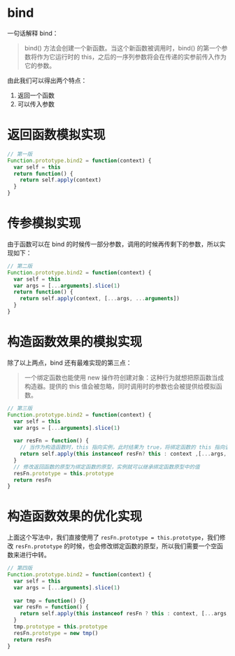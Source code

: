 # bind

一句话解释 bind：

>   bind() 方法会创建一个新函数。当这个新函数被调用时，bind() 的第一个参数将作为它运行时的 this，之后的一序列参数将会在传递的实参前传入作为它的参数。

由此我们可以得出两个特点：

1.  返回一个函数
2.  可以传入参数



# 返回函数模拟实现

```js
// 第一版
Function.prototype.bind2 = function(context) {
  var self = this
  return function() {
    return self.apply(context)
  }
}
```



# 传参模拟实现

由于函数可以在 bind 的时候传一部分参数，调用的时候再传剩下的参数，所以实现如下：

```js
// 第二版
Function.prototype.bind2 = function(context) {
  var self = this
  var args = [...arguments].slice(1)
  return function() {
    return self.apply(context, [...args, ...arguments])
  }
}
```



# 构造函数效果的模拟实现

除了以上两点，bind 还有最难实现的第三点：

>   一个绑定函数也能使用 new 操作符创建对象：这种行为就想把原函数当成构造器。提供的 this 值会被忽略，同时调用时的参数也会被提供给模拟函数。

```js
// 第三版
Function.prototype.bind2 = function(context) {
  var self = this
  var args = [...arguments].slice(1)
  
  var resFn = function() {
    // 当作为构造函数时，this 指向实例，此时结果为 true，将绑定函数的 this 指向该实例，可以让实力获得来自绑定函数的值
    return self.apply(this instanceof resFn? this : context ,[...args, ...arguments])
  }
  // 修改返回函数的原型为绑定函数的原型，实例就可以继承绑定函数原型中的值
  resFn.prototype = this.prototype
  return resFn
}
```



# 构造函数效果的优化实现

上面这个写法中，我们直接使用了 `resFn.prototype = this.prototype`，我们修改 `resFn.prototype` 的时候，也会修改绑定函数的原型，所以我们需要一个空函数来进行中转。

```js
// 第四版
Function.prototype.bind2 = function(context) {
  var self = this
  var args = [...arguments].slice(1)
  
  var tmp = function() {}
  var resFn = function() {
    return self.apply(this instanceof resFn ? this : context, [...args, ...arguments])
  }
  tmp.prototype = this.prototype
  resFn.prototype = new tmp()
  return resFn
}
```

